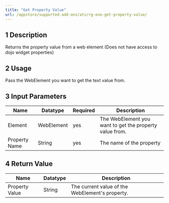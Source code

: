 ```yaml
---
title: "Get Property Value"
url: /appstore/supported-add-ons/ats/rg-one-get-property-value/
---
```


## 1 Description

Returns the property value from a web element
(Does not have access to dojo widget properties)

## 2 Usage

Pass the WebElement you want to get the text value from.

## 3 Input Parameters

Name | Datatype | Required | Description
---- | -------- | ------- |---------------
Element | WebElement | yes | The WebElement you want to get the property value from.
Property Name | String | yes | The name of the property

## 4 Return Value

Name | Datatype | Description
---- | --------- | ---------------
Property Value | String | The current value of the WebElement's property.
